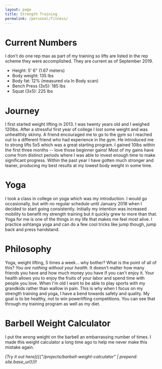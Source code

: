 ```yaml
---
layout: page
title: Strength Training
permalink: /personal/fitness/
---
```


# Current Numbers
I don't do one rep max as part of my training so lifts are listed in the rep scheme they were accomplished. They are current as of September 2019.
- Height: 5' 6" (1.67 meters)
- Body weight: 135 lbs
- Body fat: 12% (measured via In Body scan)
- Bench Press (3x5): 185 lbs
- Squat (3x5): 225 lbs

# Journey
I first started weight lifting in 2013. I was twenty years old and I weighed 120lbs. After a stressful first year of college I lost some weight and was unhealthily skinny. A friend encouraged me to go to the gym so I reached out to a different friend who had experience in the gym. He introduced me to strong lifts 5x5 which was a great starting program. I gained 10lbs within the first three months -- love those beginner gains!
Most of my gains have come from distinct periods where I was able to invest enough time to make significant progress. Within the past year I have gotten much stronger and leaner, producing my best results at my lowest body weight in some time.

# Yoga
I took a class in college on yoga which was my introduction. I would go occasionally, but with no regular schedule until January 2018 when I decided to start going consistently. Initially my intention was increased mobility to benefit my strength training but it quickly grew to more than that. Yoga for me is one of the things in my life that makes me feel most alive. I practice ashtanga yoga and can do a few cool tricks like jump though, jump back and press handstand.

# Philosophy
Yoga, weight lifting, 5 times a week… why bother? What is the point of all of this? *You are nothing without your health.* It doesn't matter how many friends you have and how much money you have if you can't enjoy it. Your health allows you to enjoy the fruits of your labor and spend time with people you love. When I'm old I want to be able to play sports with my grandkids rather than wallow in pain. This is why when I focus on my strength training and yoga, I have a bend towards safety and quality. My goal is to be healthy, not to win powerlifting competitions. You can see that through my training program as well as my diet.

# Barbell Weight Calculator
I put the wrong weight on the barbell an embarrassing number of times. I made this weight calculator a long time ago to help me never make this mistake again.

*[Try it out here]({{"/projects/barbell-weight-calculator" | prepend: site.base_url}})!*
